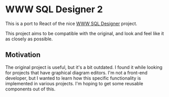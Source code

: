# WWW SQL Designer 2

This is a port to React of the nice [WWW SQL Designer](https://github.com/ondras/wwwsqldesigner) project.

This project aims to be compatible with the original, and look and feel like it as closely as possible.

## Motivation

The original project is useful, but it's a bit outdated. I found it while looking for projects that
have graphical diagram editors. I'm not a front-end developer, but I wanted to learn how this specific
functionality is implemented in various projects. I'm hoping to get some reusable components out of this.
